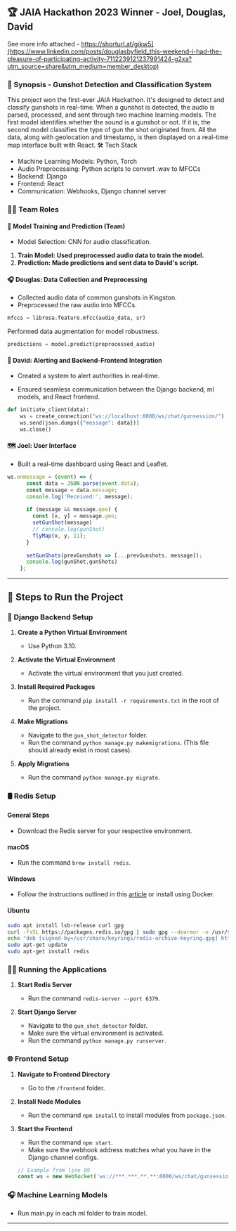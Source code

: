 ## 🏆 JAIA Hackathon 2023 Winner - Joel, Douglas, David

See more info attached - https://shorturl.at/gikw5](https://www.linkedin.com/posts/douglasbyfield_this-weekend-i-had-the-pleasure-of-participating-activity-7112239121237991424-g2xa?utm_source=share&utm_medium=member_desktop)

### 📣 Synopsis - Gunshot Detection and Classification System

This project won the first-ever JAIA Hackathon. It's designed to detect and classify gunshots in real-time. When a gunshot is detected, the audio is parsed, processed, and sent through two machine learning models. The first model identifies whether the sound is a gunshot or not. If it is, the second model classifies the type of gun the shot originated from. All the data, along with geolocation and timestamp, is then displayed on a real-time map interface built with React.
🛠️ Tech Stack

- Machine Learning Models: Python, Torch
- Audio Preprocessing: Python scripts to convert .wav to MFCCs
- Backend: Django
- Frontend: React
- Communication: Webhooks, Django channel server

### 🧑‍💻 Team Roles

#### 🤖 Model Training and Prediction (Team)

- Model Selection: CNN for audio classification.

1. **Train Model: Used preprocessed audio data to train the model.**
2. **Prediction: Made predictions and sent data to David's script.**

#### 🎧 Douglas: Data Collection and Preprocessing

- Collected audio data of common gunshots in Kingston.
- Preprocessed the raw audio into MFCCs.

```python
mfccs = librosa.feature.mfcc(audio_data, sr)
```
Performed data augmentation for model robustness.
```python
predictions = model.predict(preprocessed_audio)
```

#### 🚨 David: Alerting and Backend-Frontend Integration

- Created a system to alert authorities in real-time.

- Ensured seamless communication between the Django backend, ml models, and React frontend.

```python
def initiate_client(data):
    ws = create_connection("ws://localhost:8000/ws/chat/gunsession/")
    ws.send(json.dumps({"message": data}))
    ws.close()
```

#### 🗺️ Joel: User Interface

- Built a real-time dashboard using React and Leaflet.

```javascript
ws.onmessage = (event) => {
      const data = JSON.parse(event.data);
      const message = data.message;
      console.log('Received:', message);
    
      if (message && message.geo) {
        const [x, y] = message.geo;
        setGunShot(message)
        // console.log(gunShot)
        flyMap(x, y, 11);
      }
    
      setGunShots(prevGunshots => [...prevGunshots, message]);
      console.log(gunShot,gunShots)
    };
```

---

## 🚀 Steps to Run the Project

### 🐍 Django Backend Setup

1. **Create a Python Virtual Environment**  
   - Use Python 3.10.
   
2. **Activate the Virtual Environment**  
   - Activate the virtual environment that you just created.

3. **Install Required Packages**  
   - Run the command `pip install -r requirements.txt` in the root of the project.

4. **Make Migrations**  
   - Navigate to the `gun_shot_detector` folder.
   - Run the command `python manage.py makemigrations`. (This file should already exist in most cases).

5. **Apply Migrations**  
   - Run the command `python manage.py migrate`.

### 🛢️ Redis Setup

#### General Steps
- Download the Redis server for your respective environment.

#### macOS
- Run the command `brew install redis`.

#### Windows
- Follow the instructions outlined in this [article](https://redis.io/docs/getting-started/installation/install-redis-on-windows/) or install using Docker.

#### Ubuntu
```bash
sudo apt install lsb-release curl gpg
curl -fsSL https://packages.redis.io/gpg | sudo gpg --dearmor -o /usr/share/keyrings/redis-archive-keyring.gpg
echo "deb [signed-by=/usr/share/keyrings/redis-archive-keyring.gpg] https://packages.redis.io/deb $(lsb_release -cs) main" | sudo tee /etc/apt/sources.list.d/redis.list
sudo apt-get update
sudo apt-get install redis
```

### 🏃‍♂️ Running the Applications

1. **Start Redis Server**  
   - Run the command `redis-server --port 6379`.

2. **Start Django Server**  
   - Navigate to the `gun_shot_detector` folder.
   - Make sure the virtual environment is activated.
   - Run the command `python manage.py runserver`.

### 🌐 Frontend Setup

1. **Navigate to Frontend Directory**  
   - Go to the `/frontend` folder.

2. **Install Node Modules**  
   - Run the command `npm install` to install modules from `package.json`.

3. **Start the Frontend**  
   - Run the command `npm start`.
   - Make sure the webhook address matches what you have in the Django channel configs.
   ```javascript
   // Example from line 89
   const ws = new WebSocket('ws://***.***.**.**:8000/ws/chat/gunsession/');
   ```

### 🎧 Machine Learning Models
- Run main.py in each ml folder to train model.
---
